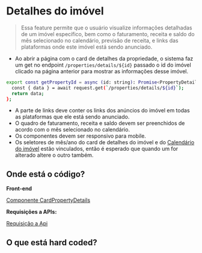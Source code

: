 # Detalhes do imóvel
> Essa feature permite que o usuário visualize informações detalhadas de um imóvel específico, bem como o faturamento, receita e saldo do mês selecionado no calendário, previsão de receita,  e links das plataformas onde este imóvel está sendo anunciado.

- Ao abrir a página com o card de detalhes da propriedade, o sistema faz um get no endpoint `/properties/details/${id}` passado o id do imóvel clicado na página anterior para mostrar as informações desse imóvel.
```bash
export const getPropertyId = async (id: string): Promise<PropertyDetails> => {
  const { data } = await request.get(`/properties/details/${id}`);
  return data;
};
```
- A parte de links deve conter os links dos anúncios do imóvel em todas as plataformas que ele está sendo anunciado. 
- O quadro de faturamento, receita e saldo devem ser preenchidos de acordo com o mês selecionado no calendário. 
- Os componentes devem ser responsivo para mobile.
- Os seletores de mês/ano do card de detalhes do imóvel e do [Calendário do imóvel]() estão vinculados, então é esperado que quando um for alterado altere o outro também.
## Onde está o código?
**Front-end**

[Componente CardPropertyDetails](https://github.com/billbenettiSeazone/sapron-pms-web/tree/main/front/src/components/OwnerPage/CardPropertyDetails)

**Requisições a APIs:**

[Requisição a Api](https://github.com/billbenettiSeazone/sapron-pms-web/tree/main/front/src/services/Property)

## O que está hard coded?